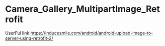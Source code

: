 # Camera_Gallery_MultipartImage_Retrofit
UserFul link
https://inducesmile.com/android/android-upload-image-to-server-using-retrofit-2/
